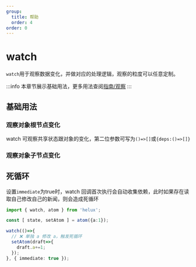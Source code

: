 ```yaml
---
group:
  title: 帮助
  order: 4
order: 0
---
```


# watch

`watch`用于观察数据变化，并做对应的处理逻辑，观察的粒度可以任意定制。

:::info
本章节展示基础用法，更多用法查阅[指南/观察](/guide/watch)
:::

## 基础用法

### 观察对象根节点变化

watch 可观察共享状态跟对象的变化，第二位参数可写为`()=>[]`或`{deps:()=>[]}`

<code src="./demos/watch-root-node.tsx"></code>

### 观察对象子节点变化

<code src="./demos/watch-sub-node.tsx"></code>

## 死循环

设置`immediate`为true时，watch 回调首次执行会自动收集依赖，此时如果存在读取自己修改自己的新闻，则会造成死循环

```ts
import { watch, atom } from 'helux';

const [ state, setAtom ] = atom({a:1});

watch(()=>{
  // ❌ 单独 a 修改 a，触发死循环
  setAtom(draft=>{
    draft.a+=1;
  });
}, { immediate: true });
```
